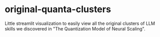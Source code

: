 # original-quanta-clusters
Little streamlit visualization to easily view all the original clusters of LLM skills we discovered in "The Quantization Model of Neural Scaling".
